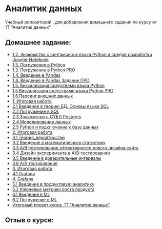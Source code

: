 # Аналитик данных
Учебный репозиторий , для добавления домашнего задания по курсу от 1Т "Аналитик данных"

## Домашнее задание:
- [1.2. Знакомство с синтаксисом языка Python и средой разработки Jupyter Notebook](https://github.com/Rishat-Ver/1T_data_analyst/blob/main/homework/1.2%20Python_empty.ipynb)
- [1.3. Погружение в Python](https://github.com/Rishat-Ver/1T_data_analyst/blob/main/homework/1.3%20Python_empty.ipynb)
- [1.3. Погружение в Python PRO](https://github.com/Rishat-Ver/1T_data_analyst/blob/main/homework/1.3%20Python_empty_PRO.ipynb)
- [1.4. Введение в Pandas](https://github.com/Rishat-Ver/1T_data_analyst/blob/main/homework/1.4%20pandas_empty.ipynb)
- [1.4. Введение в Pandas Задание ПРО](https://github.com/Rishat-Ver/1T_data_analyst/tree/main/homework)
- [1.5. Визуализация средствами языка Python](https://github.com/Rishat-Ver/1T_data_analyst/blob/main/homework/1.5%20vizialization_empty.ipynb)
- [1.5 Визуализация средствами языка Python PRO](https://github.com/Rishat-Ver/1T_data_analyst/blob/main/homework/1.5%20visualization_PRO_empty.ipynb)
- [1.6 Парсинг внешних данных](https://github.com/Rishat-Ver/1T_data_analyst/blob/main/homework/1.6%20PARS_BASE_PRO_stud.ipynb)
- [1. Итоговая работа](https://github.com/Rishat-Ver/1T_data_analyst/blob/main/homework/1.%20Games_empty_pro.ipynb)
- [2.1 Введение в теорию БД. Основы языка SQL](https://github.com/Rishat-Ver/1T_data_analyst/blob/main/homework/2.1%20SQL.txt)
- [2.2 Погружение в SQL](https://github.com/Rishat-Ver/1T_data_analyst/blob/main/homework/2.2%20SQL.md)
- [2.3 Знакомство с СУБД Postgres](https://github.com/Rishat-Ver/1T_data_analyst/blob/main/homework/2.3%20SQL.md)
- [2.4 Моделирование данных](https://github.com/Rishat-Ver/1T_data_analyst/blob/main/homework/2.4%20SQL.md)
- [2.5 Python и подключение к базе данных](https://github.com/Rishat-Ver/1T_data_analyst/blob/main/homework/2.5_empty.ipynb)
- [2. Итоговая работа](https://github.com/Rishat-Ver/1T_data_analyst/blob/main/homework/2.%20final.ipynb)
- [3.1 Теория_вероятностей](https://github.com/Rishat-Ver/1T_data_analyst/blob/main/homework/3.1%20Теория_вероятностей.ipynb)
- [3.2 Введение в математическую статистику](https://github.com/Rishat-Ver/1T_data_analyst/blob/main/homework/3.2%20Введение%20в%20математическую%20статистику.ipynb)
- [3.3 A/B-тестирование эффективности нового дизайна сайта](https://github.com/Rishat-Ver/1T_data_analyst/blob/main/homework/3.3%20A_B_тестирование.ipynb)
- [3.4 Дизайн эксперимента в A/B-тестировании](https://github.com/Rishat-Ver/1T_data_analyst/blob/main/homework/3.4%20A_B_тестировании.ipynb)
- [3.5 Введение в доверительные интервалы](https://github.com/Rishat-Ver/1T_data_analyst/blob/main/homework/3.5%20Доверительные_интервалы_на_Python.ipynb)
- [3.6 А/А тестирование](https://github.com/Rishat-Ver/1T_data_analyst/blob/main/homework/3.6%20А_А_тестирование.ipynb)
- [3. Итоговая работа](https://github.com/Rishat-Ver/1T_data_analyst/blob/main/homework/3.%20Анализ%20эффективности%20маркетинговой%20кампании.ipynb)
- [4.1 Grafana](https://github.com/Rishat-Ver/1T_data_analyst/blob/main/homework/4.1%20Grafana.md)
- [4. Grafana](https://github.com/Rishat-Ver/1T_data_analyst/blob/main/homework/4.%20Итоговый%20проект.ipynb)
- [5.1 Введение в продуктовую аналитику](https://github.com/Rishat-Ver/1T_data_analyst/blob/main/homework/5.1%20Введение%20в%20продуктовую%20аналитику.ipynb)
- [5.2 Ключевые метрики роста продукта](https://github.com/Rishat-Ver/1T_data_analyst/blob/main/homework/5.2%20Ключевые%20метрики%20роста%20продукта.ipynb)
- [6.1 Введение в ML]()
- [6.2 Погружение в ML]()
- [Итоговый проект курса,  1Т "Аналитик данных"](https://github.com/Rishat-Ver/1T_data_analyst/blob/main/homework/Итоговый%20проект%20курса.ipynb)

## Отзыв о курсе:
